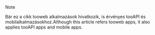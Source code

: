 > [!NOTE]
> <span data-ttu-id="1f842-101">Bár ez a cikk tooweb alkalmazások hivatkozik, is érvényes tooAPI és mobilalkalmazásokhoz.</span><span class="sxs-lookup"><span data-stu-id="1f842-101">Although this article refers tooweb apps, it also applies tooAPI apps and mobile apps.</span></span>
> 
> 

